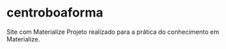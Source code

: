 # centroboaforma
Site com Materialize
Projeto realizado para a prática do conhecimento em Materialize.
